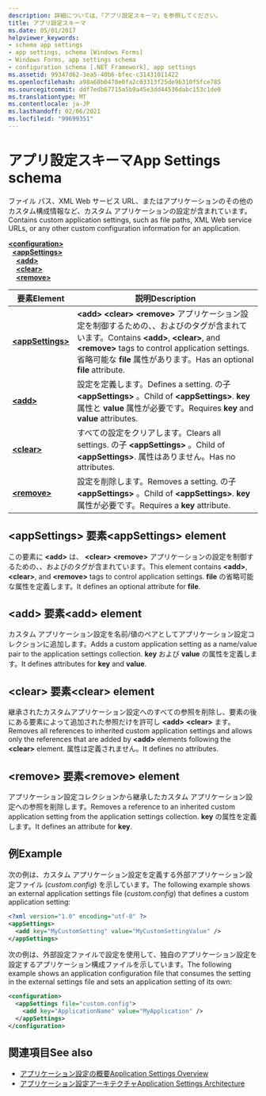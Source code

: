 ```yaml
---
description: 詳細については、「アプリ設定スキーマ」を参照してください。
title: アプリ設定スキーマ
ms.date: 05/01/2017
helpviewer_keywords:
- schema app settings
- app settings, schema [Windows Forms]
- Windows Forms, app settings schema
- configuration schema [.NET Framework], app settings
ms.assetid: 99347d62-3ea5-40b6-bfec-c31431011422
ms.openlocfilehash: a98a60b0470e0fa2c03313f25de9b310f5fce785
ms.sourcegitcommit: ddf7edb67715a5b9a45e3dd44536dabc153c1de0
ms.translationtype: MT
ms.contentlocale: ja-JP
ms.lasthandoff: 02/06/2021
ms.locfileid: "99699351"
---
```

# <a name="app-settings-schema"></a><span data-ttu-id="fb5e9-103">アプリ設定スキーマ</span><span class="sxs-lookup"><span data-stu-id="fb5e9-103">App Settings schema</span></span>

<span data-ttu-id="fb5e9-104">ファイル パス、XML Web サービス URL、またはアプリケーションのその他のカスタム構成情報など、カスタム アプリケーションの設定が含まれています。</span><span class="sxs-lookup"><span data-stu-id="fb5e9-104">Contains custom application settings, such as file paths, XML Web service URLs, or any other custom configuration information for an application.</span></span>

[**\<configuration>**](../configuration-element.md)\
&nbsp;&nbsp;[**\<appSettings>**](appsettings-element-for-configuration.md)\
&nbsp;&nbsp;&nbsp;&nbsp;[**\<add>**](add-element-for-appsettings.md)\
&nbsp;&nbsp;&nbsp;&nbsp;[**\<clear>**](clear-element-for-appsettings.md)\
&nbsp;&nbsp;&nbsp;&nbsp;[**\<remove>**](remove-element-for-appsettings.md)

| <span data-ttu-id="fb5e9-105">要素</span><span class="sxs-lookup"><span data-stu-id="fb5e9-105">Element</span></span> | <span data-ttu-id="fb5e9-106">説明</span><span class="sxs-lookup"><span data-stu-id="fb5e9-106">Description</span></span> |
| ------- | ----------- |
| [**\<appSettings>**](appsettings-element-for-configuration.md) | <span data-ttu-id="fb5e9-107">**\<add>** **\<clear>** **\<remove>** アプリケーション設定を制御するための、、およびのタグが含まれています。</span><span class="sxs-lookup"><span data-stu-id="fb5e9-107">Contains **\<add>**, **\<clear>**, and **\<remove>** tags to control application settings.</span></span> <span data-ttu-id="fb5e9-108">省略可能な **file** 属性があります。</span><span class="sxs-lookup"><span data-stu-id="fb5e9-108">Has an optional **file** attribute.</span></span> |
| [**\<add>**](add-element-for-appsettings.md) | <span data-ttu-id="fb5e9-109">設定を定義します。</span><span class="sxs-lookup"><span data-stu-id="fb5e9-109">Defines a setting.</span></span> <span data-ttu-id="fb5e9-110">の子 **\<appSettings>** 。</span><span class="sxs-lookup"><span data-stu-id="fb5e9-110">Child of **\<appSettings>**.</span></span> <span data-ttu-id="fb5e9-111">**key** 属性と **value** 属性が必要です。</span><span class="sxs-lookup"><span data-stu-id="fb5e9-111">Requires **key** and **value** attributes.</span></span> |
| [**\<clear>**](clear-element-for-appsettings.md) | <span data-ttu-id="fb5e9-112">すべての設定をクリアします。</span><span class="sxs-lookup"><span data-stu-id="fb5e9-112">Clears all settings.</span></span> <span data-ttu-id="fb5e9-113">の子 **\<appSettings>** 。</span><span class="sxs-lookup"><span data-stu-id="fb5e9-113">Child of **\<appSettings>**.</span></span> <span data-ttu-id="fb5e9-114">属性はありません。</span><span class="sxs-lookup"><span data-stu-id="fb5e9-114">Has no attributes.</span></span> |
| [**\<remove>**](remove-element-for-appsettings.md) | <span data-ttu-id="fb5e9-115">設定を削除します。</span><span class="sxs-lookup"><span data-stu-id="fb5e9-115">Removes a setting.</span></span> <span data-ttu-id="fb5e9-116">の子 **\<appSettings>** 。</span><span class="sxs-lookup"><span data-stu-id="fb5e9-116">Child of **\<appSettings>**.</span></span> <span data-ttu-id="fb5e9-117">**key** 属性が必要です。</span><span class="sxs-lookup"><span data-stu-id="fb5e9-117">Requires a **key** attribute.</span></span> |

## <a name="appsettings-element"></a><span data-ttu-id="fb5e9-118">\<appSettings> 要素</span><span class="sxs-lookup"><span data-stu-id="fb5e9-118">\<appSettings> element</span></span>

<span data-ttu-id="fb5e9-119">この要素に **\<add>** は、 **\<clear>** **\<remove>** アプリケーションの設定を制御するための、、およびのタグが含まれています。</span><span class="sxs-lookup"><span data-stu-id="fb5e9-119">This element contains **\<add>**, **\<clear>**, and **\<remove>** tags to control application settings.</span></span> <span data-ttu-id="fb5e9-120">**file** の省略可能な属性を定義します。</span><span class="sxs-lookup"><span data-stu-id="fb5e9-120">It defines an optional attribute for **file**.</span></span>

## <a name="add-element"></a><span data-ttu-id="fb5e9-121">\<add> 要素</span><span class="sxs-lookup"><span data-stu-id="fb5e9-121">\<add> element</span></span>

<span data-ttu-id="fb5e9-122">カスタム アプリケーション設定を名前/値のペアとしてアプリケーション設定コレクションに追加します。</span><span class="sxs-lookup"><span data-stu-id="fb5e9-122">Adds a custom application setting as a name/value pair to the application settings collection.</span></span> <span data-ttu-id="fb5e9-123">**key** および **value** の属性を定義します。</span><span class="sxs-lookup"><span data-stu-id="fb5e9-123">It defines attributes for **key** and **value**.</span></span>

## <a name="clear-element"></a><span data-ttu-id="fb5e9-124">\<clear> 要素</span><span class="sxs-lookup"><span data-stu-id="fb5e9-124">\<clear> element</span></span>

<span data-ttu-id="fb5e9-125">継承されたカスタムアプリケーション設定へのすべての参照を削除し、要素の後にある要素によって追加された参照だけを許可し **\<add>** **\<clear>** ます。</span><span class="sxs-lookup"><span data-stu-id="fb5e9-125">Removes all references to inherited custom application settings and allows only the references that are added by **\<add>** elements following the **\<clear>** element.</span></span> <span data-ttu-id="fb5e9-126">属性は定義されません。</span><span class="sxs-lookup"><span data-stu-id="fb5e9-126">It defines no attributes.</span></span>

## <a name="remove-element"></a><span data-ttu-id="fb5e9-127">\<remove> 要素</span><span class="sxs-lookup"><span data-stu-id="fb5e9-127">\<remove> element</span></span>

<span data-ttu-id="fb5e9-128">アプリケーション設定コレクションから継承したカスタム アプリケーション設定への参照を削除します。</span><span class="sxs-lookup"><span data-stu-id="fb5e9-128">Removes a reference to an inherited custom application setting from the application settings collection.</span></span> <span data-ttu-id="fb5e9-129">**key** の属性を定義します。</span><span class="sxs-lookup"><span data-stu-id="fb5e9-129">It defines an attribute for **key**.</span></span>

## <a name="example"></a><span data-ttu-id="fb5e9-130">例</span><span class="sxs-lookup"><span data-stu-id="fb5e9-130">Example</span></span>

<span data-ttu-id="fb5e9-131">次の例は、カスタム アプリケーション設定を定義する外部アプリケーション設定ファイル (*custom.config*) を示しています。</span><span class="sxs-lookup"><span data-stu-id="fb5e9-131">The following example shows an external application settings file (*custom.config*) that defines a custom application setting:</span></span>

```xml
<?xml version="1.0" encoding="utf-8" ?>
<appSettings>
  <add key="MyCustomSetting" value="MyCustomSettingValue" />
</appSettings>
```

<span data-ttu-id="fb5e9-132">次の例は、外部設定ファイルで設定を使用して、独自のアプリケーション設定を設定するアプリケーション構成ファイルを示しています。</span><span class="sxs-lookup"><span data-stu-id="fb5e9-132">The following example shows an application configuration file that consumes the setting in the external settings file and sets an application setting of its own:</span></span>

```xml
<configuration>
  <appSettings file="custom.config">
    <add key="ApplicationName" value="MyApplication" />
  </appSettings>
</configuration>
```

## <a name="see-also"></a><span data-ttu-id="fb5e9-133">関連項目</span><span class="sxs-lookup"><span data-stu-id="fb5e9-133">See also</span></span>

- [<span data-ttu-id="fb5e9-134">アプリケーション設定の概要</span><span class="sxs-lookup"><span data-stu-id="fb5e9-134">Application Settings Overview</span></span>](/dotnet/desktop/winforms/advanced/application-settings-overview)
- [<span data-ttu-id="fb5e9-135">アプリケーション設定アーキテクチャ</span><span class="sxs-lookup"><span data-stu-id="fb5e9-135">Application Settings Architecture</span></span>](/dotnet/desktop/winforms/advanced/application-settings-architecture)
